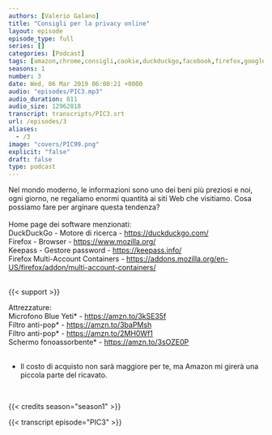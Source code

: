 ```yaml
---
authors: [Valerio Galano]
title: "Consigli per la privacy online"
layout: episode
episode_type: full
series: []
categories: [Podcast]
tags: [amazon,chrome,consigli,cookie,duckduckgo,facebook,firefox,google,online,password,privacy,tracciamento,twitter,web]
seasons: 1
number: 3
date: Wed, 06 Mar 2019 06:00:21 +0000
audio: "episodes/PIC3.mp3"
audio_duration: 811
audio_size: 12962818
transcript: transcripts/PIC3.srt
url: /episodes/3
aliases: 
  - /3
image: "covers/PIC99.png"
explicit: "false"
draft: false
type: podcast
---
```

Nel mondo moderno, le informazioni sono uno dei beni più preziosi e noi, ogni giorno, ne regaliamo enormi quantità ai siti Web che visitiamo. Cosa possiamo fare per arginare questa tendenza?<br />
<br />
Home page dei software menzionati:<br />
DuckDuckGo - Motore di ricerca - <a href="https://duckduckgo.com/" rel="noopener">https://duckduckgo.com/</a> <br />
Firefox - Browser - <a href="https://www.mozilla.org/" rel="noopener">https://www.mozilla.org/</a> <br />
Keepass - Gestore password - <a href="https://keepass.info/" rel="noopener">https://keepass.info/</a> <br />
Firefox Multi-Account Containers - <a href="https://addons.mozilla.org/en-US/firefox/addon/multi-account-containers/" rel="noopener">https://addons.mozilla.org/en-US/firefox/addon/multi-account-containers/</a> <br />
<br />


{{< support >}}

Attrezzature:<br />
Microfono Blue Yeti* - <a href="https://amzn.to/3kSE35f" rel="noopener">https://amzn.to/3kSE35f</a>  <br />
Filtro anti-pop* - <a href="https://amzn.to/3baPMsh" rel="noopener">https://amzn.to/3baPMsh</a>  <br />
Filtro anti-pop* - <a href="https://amzn.to/2MH0Wf1" rel="noopener">https://amzn.to/2MH0Wf1</a>  <br />
Schermo fonoassorbente* - <a href="https://amzn.to/3sOZE0P" rel="noopener">https://amzn.to/3sOZE0P</a>  <br />
<br />
* Il costo di acquisto non sarà maggiore per te, ma Amazon mi girerà una piccola parte del ricavato. <br />
<br />


{{< credits season="season1" >}}

<!-- more -->

{{< transcript episode="PIC3" >}}